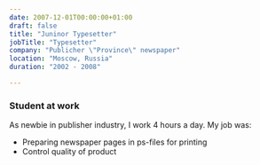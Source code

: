 ```yaml
---
date: 2007-12-01T00:00:00+01:00
draft: false
title: "Juninor Typesetter"
jobTitle: "Typesetter"
company: "Publicher \"Province\" newspaper"
location: "Moscow, Russia"
duration: "2002 - 2008"

---
```

### Student at work

As newbie in publisher industry, I work 4 hours a day. My job was:
 - Preparing newspaper pages in ps-files for printing
 - Control quality of product
